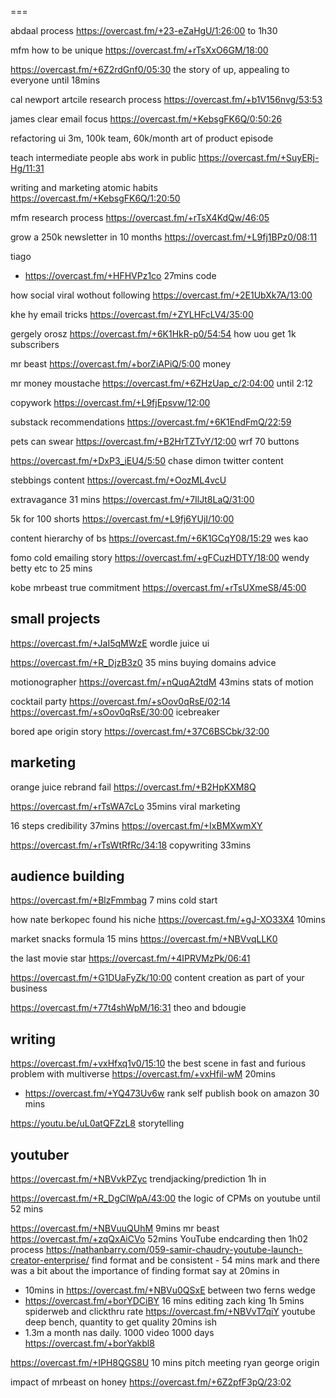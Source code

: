 



===

abdaal process https://overcast.fm/+23-eZaHgU/1:26:00 to 1h30

mfm how to be unique https://overcast.fm/+rTsXxO6GM/18:00


https://overcast.fm/+6Z2rdGnf0/05:30 the story of up, appealing to everyone until 18mins

cal newport artcile research process https://overcast.fm/+b1V156nvg/53:53

james clear email focus https://overcast.fm/+KebsgFK6Q/0:50:26


refactoring ui 3m, 100k team, 60k/month art of product episode

teach intermediate people abs work in public https://overcast.fm/+SuyERj-Hg/11:31

writing and marketing atomic habits https://overcast.fm/+KebsgFK6Q/1:20:50

mfm research process https://overcast.fm/+rTsX4KdQw/46:05

grow a 250k newsletter in 10 months https://overcast.fm/+L9fj1BPz0/08:11

tiago
- https://overcast.fm/+HFHVPz1co 27mins code

how social viral wothout following https://overcast.fm/+2E1UbXk7A/13:00

khe hy email tricks https://overcast.fm/+ZYLHFcLV4/35:00

gergely orosz https://overcast.fm/+6K1HkR-p0/54:54 how uou get 1k subscribers 


mr beast https://overcast.fm/+borZiAPiQ/5:00 money

mr money moustache https://overcast.fm/+6ZHzUap_c/2:04:00 until 2:12

copywork https://overcast.fm/+L9fjEpsvw/12:00

substack recommendations
https://overcast.fm/+6K1EndFmQ/22:59


pets can swear https://overcast.fm/+B2HrTZTvY/12:00 wrf 70 buttons

https://overcast.fm/+DxP3_iEU4/5:50 chase dimon twitter content

stebbings content https://overcast.fm/+OozML4vcU


extravagance 31 mins https://overcast.fm/+7IlJt8LaQ/31:00


5k for 100 shorts https://overcast.fm/+L9fj6YUjI/10:00


content hierarchy of bs https://overcast.fm/+6K1GCqY08/15:29 wes kao

fomo cold emailing story https://overcast.fm/+gFCuzHDTY/18:00 wendy betty etc to 25 mins

kobe mrbeast true commitment https://overcast.fm/+rTsUXmeS8/45:00

## small projects

https://overcast.fm/+JaI5qMWzE wordle juice ui

https://overcast.fm/+R_DjzB3z0 35 mins buying domains advice 

motionographer https://overcast.fm/+nQuqA2tdM 43mins stats of motion

cocktail party
https://overcast.fm/+sOov0qRsE/02:14
https://overcast.fm/+sOov0qRsE/30:00 icebreaker

bored ape origin story https://overcast.fm/+37C6BSCbk/32:00

## marketing

orange juice rebrand fail https://overcast.fm/+B2HpKXM8Q

https://overcast.fm/+rTsWA7cLo 35mins viral marketing

16 steps credibility 37mins https://overcast.fm/+IxBMXwmXY 

https://overcast.fm/+rTsWtRfRc/34:18 copywriting 33mins 



## audience building

https://overcast.fm/+BlzFmmbag 7 mins cold start


how nate berkopec found his niche https://overcast.fm/+gJ-XO33X4 10mins


market snacks formula 15 mins https://overcast.fm/+NBVvqLLK0 

the last movie star https://overcast.fm/+4IPRVMzPk/06:41


https://overcast.fm/+G1DUaFyZk/10:00 content creation as part of your business 


https://overcast.fm/+77t4shWpM/16:31 theo and bdougie

## writing

https://overcast.fm/+vxHfxq1v0/15:10 the best scene in fast and furious
problem with multiverse https://overcast.fm/+vxHfil-wM 20mins

- https://overcast.fm/+YQ473Uv6w rank self publish book on amazon 30 mins




https://youtu.be/uL0atQFZzL8 storytelling





## youtuber

https://overcast.fm/+NBVvkPZyc trendjacking/prediction 1h in


https://overcast.fm/+R_DgClWpA/43:00 the logic of CPMs on youtube  until 52 mins

https://overcast.fm/+NBVuuQUhM 9mins mr beast
https://overcast.fm/+zqQxAiCVo 52mins YouTube endcarding then 1h02 process
https://nathanbarry.com/059-samir-chaudry-youtube-launch-creator-enterprise/ find format  and be consistent - 54 mins mark and there was a bit about the importance of finding format say at 20mins in
- 10mins in https://overcast.fm/+NBVu0QSxE between two ferns wedge
- https://overcast.fm/+borYDCiBY 16 mins editing zach king  1h 5mins spiderweb and clickthru rate
https://overcast.fm/+NBVvT7qiY youtube deep bench, quantity to get quality 20mins ish
- 1.3m a month nas daily. 1000 video 1000 days https://overcast.fm/+borYakbl8

https://overcast.fm/+IPH8QGS8U 10 mins pitch meeting ryan george origin


impact of mrbeast on honey https://overcast.fm/+6Z2pfF3pQ/23:02